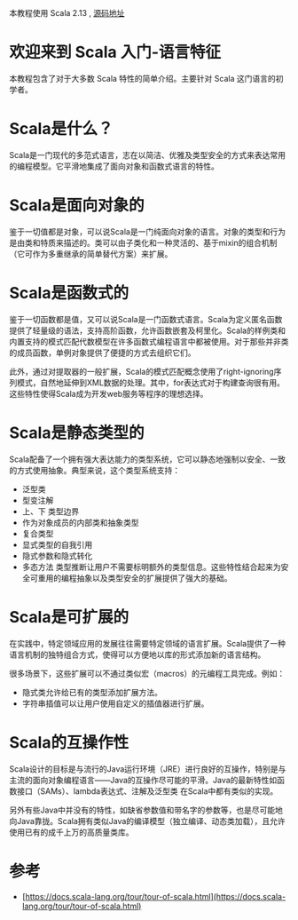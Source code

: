 本教程使用 Scala 2.13 , [源码地址](https://github.com/GourdErwa/scala-advanced/tree/master/scala-base) 

# 欢迎来到 Scala 入门-语言特征
本教程包含了对于大多数 Scala 特性的简单介绍。主要针对 Scala 这门语言的初学者。

# Scala是什么？
Scala是一门现代的多范式语言，志在以简洁、优雅及类型安全的方式来表达常用的编程模型。它平滑地集成了面向对象和函数式语言的特性。

# Scala是面向对象的
鉴于一切值都是对象，可以说Scala是一门纯面向对象的语言。对象的类型和行为是由类和特质来描述的。类可以由子类化和一种灵活的、基于mixin的组合机制（它可作为多重继承的简单替代方案）来扩展。

# Scala是函数式的
鉴于一切函数都是值，又可以说Scala是一门函数式语言。Scala为定义匿名函数提供了轻量级的语法，支持高阶函数，允许函数嵌套及柯里化。Scala的样例类和内置支持的模式匹配代数模型在许多函数式编程语言中都被使用。对于那些并非类的成员函数，单例对象提供了便捷的方式去组织它们。

此外，通过对提取器的一般扩展，Scala的模式匹配概念使用了right-ignoring序列模式，自然地延伸到XML数据的处理。其中，for表达式对于构建查询很有用。这些特性使得Scala成为开发web服务等程序的理想选择。

# Scala是静态类型的
Scala配备了一个拥有强大表达能力的类型系统，它可以静态地强制以安全、一致的方式使用抽象。典型来说，这个类型系统支持：
- 泛型类
- 型变注解
- 上、下 类型边界
- 作为对象成员的内部类和抽象类型
- 复合类型
- 显式类型的自我引用
- 隐式参数和隐式转化
- 多态方法
类型推断让用户不需要标明额外的类型信息。这些特性结合起来为安全可重用的编程抽象以及类型安全的扩展提供了强大的基础。

# Scala是可扩展的
在实践中，特定领域应用的发展往往需要特定领域的语言扩展。Scala提供了一种语言机制的独特组合方式，使得可以方便地以库的形式添加新的语言结构。

很多场景下，这些扩展可以不通过类似宏（macros）的元编程工具完成。例如：

- 隐式类允许给已有的类型添加扩展方法。
- 字符串插值可以让用户使用自定义的插值器进行扩展。

# Scala的互操作性
Scala设计的目标是与流行的Java运行环境（JRE）进行良好的互操作，特别是与主流的面向对象编程语言——Java的互操作尽可能的平滑。Java的最新特性如函数接口（SAMs）、lambda表达式、注解及泛型类 在Scala中都有类似的实现。

另外有些Java中并没有的特性，如缺省参数值和带名字的参数等，也是尽可能地向Java靠拢。Scala拥有类似Java的编译模型（独立编译、动态类加载），且允许使用已有的成千上万的高质量类库。

# 参考
- [https://docs.scala-lang.org/tour/tour-of-scala.html](https://docs.scala-lang.org/tour/tour-of-scala.html)